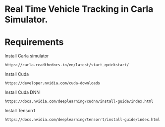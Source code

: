 # Real Time Vehicle Tracking in Carla Simulator.

# Requirements 

Install Carla simulator 
```
https://carla.readthedocs.io/en/latest/start_quickstart/
```
Install Cuda
```
https://developer.nvidia.com/cuda-downloads
```
Install Cuda DNN
```
https://docs.nvidia.com/deeplearning/cudnn/install-guide/index.html
```
Install Tensorrt
```
https://docs.nvidia.com/deeplearning/tensorrt/install-guide/index.html
```
